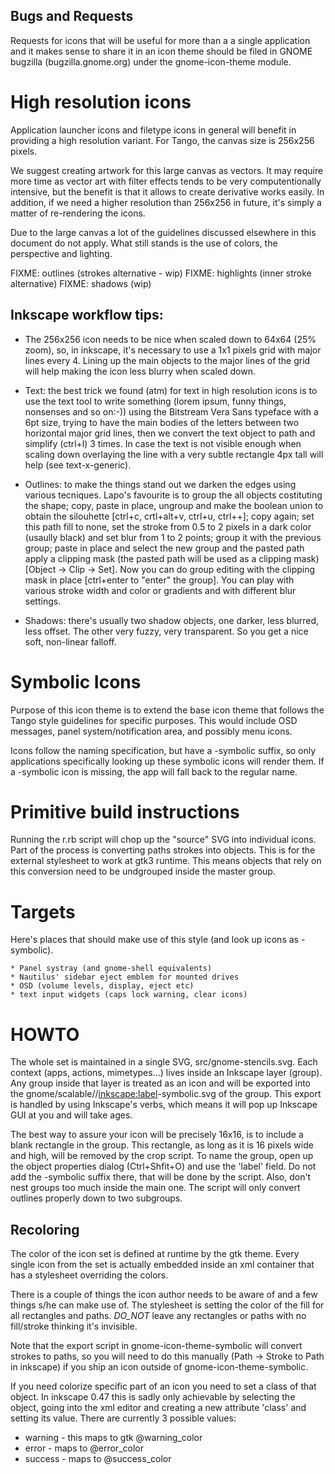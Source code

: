 Bugs and Requests
-----------------

Requests for icons that will be useful for more than a a single
application and it makes sense to share it in an icon theme should be
filed in GNOME bugzilla (bugzilla.gnome.org) under the
gnome-icon-theme module.


High resolution icons
=====================

Application launcher icons and filetype icons in general will benefit
in providing a high resolution variant. For Tango, the canvas size is
256x256 pixels.

We suggest creating artwork for this large canvas as vectors. It may
require more time as vector art with filter effects tends to be very
computentionally intensive, but the benefit is that it allows to
create derivative works easily.  In addition, if we need a higher
resolution than 256x256 in future, it's simply a matter of
re-rendering the icons.

Due to the large canvas a lot of the guidelines discussed elsewhere in
this document do not apply. What still stands is the use of colors,
the perspective and lighting.

FIXME: outlines (strokes alternative - wip)
FIXME: highlights (inner stroke alternative)
FIXME: shadows (wip)

Inkscape workflow tips:
-----------------------

* The 256x256 icon needs to be nice when scaled down to 64x64 (25%
  zoom), so, in inkscape, it's necessary to use a 1x1 pixels grid with
  major lines every 4. Lining up the main objects to the major lines
  of the grid will help making the icon less blurry when scaled down.

* Text: the best trick we found (atm) for text in high resolution
  icons is to use the text tool to write something (lorem ipsum, funny
  things, nonsenses and so on:-)) using the Bitstream Vera Sans
  typeface with a 6pt size, trying to have the main bodies of the
  letters between two horizontal major grid lines, then we convert the
  text object to path and simplify (ctrl+l) 3 times. In case the text
  is not visible enough when scaling down overlaying the line with a
  very subtle rectangle 4px tall will help (see text-x-generic).

* Outlines: to make the things stand out we darken the edges using
  various tecniques. Lapo's favourite is to group the all objects
  costituting the shape; copy, paste in place, ungroup and make the
  boolean union to obtain the silouhette [ctrl+c, crtl+alt+v, ctrl+u,
  ctrl++]; copy again; set this path fill to none, set the stroke from
  0.5 to 2 pixels in a dark color (usaully black) and set blur from 1
  to 2 points; group it with the previous group; paste in place and
  select the new group and the pasted path apply a clipping mask (the
  pasted path will be used as a clipping mask) [Object -> Clip ->
  Set]. Now you can do group editing with the clipping mask in place
  [ctrl+enter to "enter" the group]. You can play with various stroke
  width and color or gradients and with different blur settings.

* Shadows: there's usually two shadow objects, one darker, less
  blurred, less offset. The other very fuzzy, very transparent. So you
  get a nice soft, non-linear falloff.

Symbolic Icons
==============

Purpose of this icon theme is to extend the base icon theme that
follows the Tango style guidelines for specific purposes. This would
include OSD messages, panel system/notification area, and possibly
menu icons.

Icons follow the naming specification, but have a -symbolic suffix, so
only applications specifically looking up these symbolic icons will
render them. If a -symbolic icon is missing, the app will fall back to
the regular name.

Primitive build instructions
============================

Running the r.rb script will chop up the "source" SVG into individual
icons. Part of the process is converting paths strokes into
objects. This is for the external stylesheet to work at gtk3
runtime. This means objects that rely on this conversion need to be
undgrouped inside the master group.

Targets
=======

Here's places that should make use of this style (and look up icons as
-symbolic).

	* Panel systray (and gnome-shell equivalents)
	* Nautilus' sidebar eject emblem for mounted drives
	* OSD (volume levels, display, eject etc)
	* text input widgets (caps lock warning, clear icons)

HOWTO
=====

The whole set is maintained in a single SVG,
src/gnome-stencils.svg. Each context (apps, actions, mimetypes...)
lives inside an Inkscape layer (group).  Any group inside that layer
is treated as an icon and will be exported into the
gnome/scalable/<context>/<inkscape:label>-symbolic.svg of the
group. This export is handled by using Inkscape's verbs, which means
it will pop up Inkscape GUI at you and will take ages.

The best way to assure your icon will be precisely 16x16, is to
include a blank rectangle in the group. This rectangle, as long as it
is 16 pixels wide and high, will be removed by the crop script. To
name the group, open up the object properties dialog (Ctrl+Shfit+O)
and use the 'label' field. Do not add the -symbolic suffix there, that
will be done by the script. Also, don't nest groups too much inside
the main one. The script will only convert outlines properly down to
two subgroups.

Recoloring
----------

The color of the icon set is defined at runtime by the gtk
theme. Every single icon from the set is actually embedded inside an
xml container that has a stylesheet overriding the colors.

There is a couple of things the icon author needs to be aware of and a few
things s/he can make use of. The stylesheet is setting the color of the fill
for all rectangles and paths. _DO_NOT_ leave any rectangles or paths
with no fill/stroke thinking it's invisible.

Note that the export script in gnome-icon-theme-symbolic will convert
strokes to paths, so you will need to do this manually (Path -> Stroke
to Path in inkscape) if you ship an icon outside of
gnome-icon-theme-symbolic.

If you need colorize specific part of an icon you need to set a class
of that object. In inkscape 0.47 this is sadly only achievable by
selecting the object, going into the xml editor and creating a new
attribute 'class' and setting its value. There are currently 3
possible values:

- warning - this maps to gtk @warning_color
- error - maps to @error_color
- success - maps to @success_color

